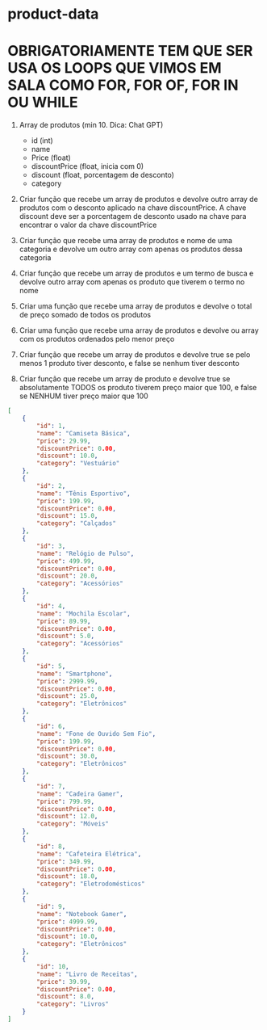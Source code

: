 # product-data

# OBRIGATORIAMENTE TEM QUE SER USA OS LOOPS QUE VIMOS EM SALA COMO FOR, FOR OF, FOR IN OU WHILE

1. Array de produtos (min 10. Dica: Chat GPT)
    - id (int)
    - name
    - Price (float)
    - discountPrice (float, inicia com 0)
    - discount (float, porcentagem de desconto)
    - category

2. Criar função que recebe um array de produtos e devolve outro array de produtos com o desconto aplicado na chave discountPrice. A chave discount deve ser a porcentagem de desconto usado na chave para encontrar o valor da chave discountPrice

3. Criar função que recebe uma array de produtos e nome de uma categoria e devolve um outro array com apenas os produtos dessa categoria

4. Criar função que recebe um array de produtos e um termo de busca e devolve outro array com apenas os produto que tiverem o termo no nome

5. Criar uma função que recebe uma array de produtos e devolve o total de preço somado de todos os produtos

6. Criar uma função que recebe uma array de produtos e devolve ou array com os produtos ordenados pelo menor preço

7. Criar função que recebe um array de produtos e devolve true se pelo menos 1 produto tiver desconto, e false se nenhum tiver desconto

8. Criar função que recebe um array de produto e devolve true se absolutamente TODOS os produto tiverem preço maior que 100, e false se NENHUM tiver preço maior que 100

```json
[
    {
        "id": 1,
        "name": "Camiseta Básica",
        "price": 29.99,
        "discountPrice": 0.00,
        "discount": 10.0,
        "category": "Vestuário"
    },
    {
        "id": 2,
        "name": "Tênis Esportivo",
        "price": 199.99,
        "discountPrice": 0.00,
        "discount": 15.0,
        "category": "Calçados"
    },
    {
        "id": 3,
        "name": "Relógio de Pulso",
        "price": 499.99,
        "discountPrice": 0.00,
        "discount": 20.0,
        "category": "Acessórios"
    },
    {
        "id": 4,
        "name": "Mochila Escolar",
        "price": 89.99,
        "discountPrice": 0.00,
        "discount": 5.0,
        "category": "Acessórios"
    },
    {
        "id": 5,
        "name": "Smartphone",
        "price": 2999.99,
        "discountPrice": 0.00,
        "discount": 25.0,
        "category": "Eletrônicos"
    },
    {
        "id": 6,
        "name": "Fone de Ouvido Sem Fio",
        "price": 199.99,
        "discountPrice": 0.00,
        "discount": 30.0,
        "category": "Eletrônicos"
    },
    {
        "id": 7,
        "name": "Cadeira Gamer",
        "price": 799.99,
        "discountPrice": 0.00,
        "discount": 12.0,
        "category": "Móveis"
    },
    {
        "id": 8,
        "name": "Cafeteira Elétrica",
        "price": 349.99,
        "discountPrice": 0.00,
        "discount": 18.0,
        "category": "Eletrodomésticos"
    },
    {
        "id": 9,
        "name": "Notebook Gamer",
        "price": 4999.99,
        "discountPrice": 0.00,
        "discount": 10.0,
        "category": "Eletrônicos"
    },
    {
        "id": 10,
        "name": "Livro de Receitas",
        "price": 39.99,
        "discountPrice": 0.00,
        "discount": 8.0,
        "category": "Livros"
    }
]
```
